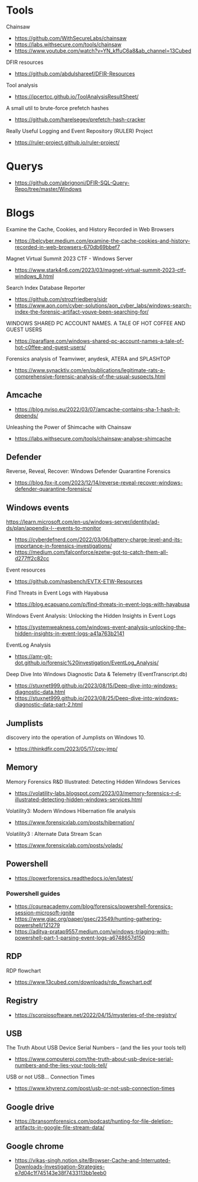 # Tools

Chainsaw
- https://github.com/WithSecureLabs/chainsaw
- https://labs.withsecure.com/tools/chainsaw
- https://www.youtube.com/watch?v=YN_kffuC6a8&ab_channel=13Cubed

DFIR resources
- https://github.com/abdulshareef/DFIR-Resources

Tool analysis
- https://jpcertcc.github.io/ToolAnalysisResultSheet/

A small util to brute-force prefetch hashes
- https://github.com/harelsegev/prefetch-hash-cracker

Really Useful Logging and Event Repository (RULER) Project
- https://ruler-project.github.io/ruler-project/

# Querys

- https://github.com/abrignoni/DFIR-SQL-Query-Repo/tree/master/Windows

# Blogs

Examine the Cache, Cookies, and History Recorded in Web Browsers
- https://belcyber.medium.com/examine-the-cache-cookies-and-history-recorded-in-web-browsers-670db69bbef7

Magnet Virtual Summit 2023 CTF - Windows Server
- https://www.stark4n6.com/2023/03/magnet-virtual-summit-2023-ctf-windows_8.html

Search Index Database Reporter
- https://github.com/strozfriedberg/sidr
- https://www.aon.com/cyber-solutions/aon_cyber_labs/windows-search-index-the-forensic-artifact-youve-been-searching-for/

WINDOWS SHARED PC ACCOUNT NAMES. A TALE OF HOT C0FFEE AND GUEST USERS
- https://paraflare.com/windows-shared-pc-account-names-a-tale-of-hot-c0ffee-and-guest-users/

Forensics analysis of Teamviwer, anydesk, ATERA and SPLASHTOP
- https://www.synacktiv.com/en/publications/legitimate-rats-a-comprehensive-forensic-analysis-of-the-usual-suspects.html

## Amcache

- https://blog.nviso.eu/2022/03/07/amcache-contains-sha-1-hash-it-depends/

Unleashing the Power of Shimcache with Chainsaw
- https://labs.withsecure.com/tools/chainsaw-analyse-shimcache

## Defender

Reverse, Reveal, Recover: Windows Defender Quarantine Forensics
- https://blog.fox-it.com/2023/12/14/reverse-reveal-recover-windows-defender-quarantine-forensics/

## Windows events

https://learn.microsoft.com/en-us/windows-server/identity/ad-ds/plan/appendix-l--events-to-monitor

- https://cyberdefnerd.com/2022/03/06/battery-charge-level-and-its-importance-in-forensics-investigations/
- https://medium.com/falconforce/ezetw-got-to-catch-them-all-d277ff2c82cc

Event resources
- https://github.com/nasbench/EVTX-ETW-Resources

Find Threats in Event Logs with Hayabusa
- https://blog.ecapuano.com/p/find-threats-in-event-logs-with-hayabusa

Windows Event Analysis: Unlocking the Hidden Insights in Event Logs
- https://systemweakness.com/windows-event-analysis-unlocking-the-hidden-insights-in-event-logs-a41a763b2141

EventLog Analysis
- https://amr-git-dot.github.io/forensic%20investigation/EventLog_Analysis/

Deep Dive Into Windows Diagnostic Data & Telemetry (EventTranscript.db)
- https://stuxnet999.github.io/2023/08/15/Deep-dive-into-windows-diagnostic-data.html
- https://stuxnet999.github.io/2023/08/25/Deep-dive-into-windows-diagnostic-data-part-2.html

## Jumplists

discovery into the operation of Jumplists on Windows 10.
- https://thinkdfir.com/2023/05/17/cpy-jmp/

## Memory

Memory Forensics R&D Illustrated: Detecting Hidden Windows Services
- https://volatility-labs.blogspot.com/2023/03/memory-forensics-r-d-illustrated-detecting-hidden-windows-services.html

Volatility3: Modern Windows Hibernation file analysis
- https://www.forensicxlab.com/posts/hibernation/

Volatility3 : Alternate Data Stream Scan
- https://www.forensicxlab.com/posts/volads/

## Powershell

- https://powerforensics.readthedocs.io/en/latest/

### Powershell guides
- https://cqureacademy.com/blog/forensics/powershell-forensics-session-microsoft-ignite
- https://www.giac.org/paper/gsec/23549/hunting-gathering-powershell/121279
- https://aditya-pratap9557.medium.com/windows-triaging-with-powershell-part-1-parsing-event-logs-a6748657d150

## RDP

RDP flowchart
- https://www.13cubed.com/downloads/rdp_flowchart.pdf

## Registry

- https://scorpiosoftware.net/2022/04/15/mysteries-of-the-registry/

## USB

The Truth About USB Device Serial Numbers – (and the lies your tools tell)
- https://www.computerpi.com/the-truth-about-usb-device-serial-numbers-and-the-lies-your-tools-tell/

USB or not USB... Connection Times
- https://www.khyrenz.com/post/usb-or-not-usb-connection-times


## Google drive
- https://bransomforensics.com/podcast/hunting-for-file-deletion-artifacts-in-google-file-stream-data/

## Google chrome
- https://vikas-singh.notion.site/Browser-Cache-and-Interrupted-Downloads-Investigation-Strategies-e7d04c1f745143e38f7433113bb1eeb0

